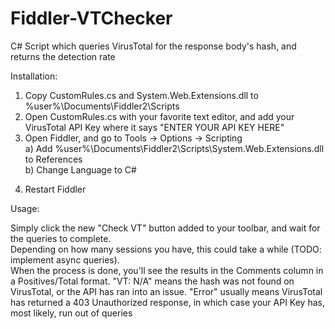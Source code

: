 # Fiddler-VTChecker
C# Script which queries VirusTotal for the response body's hash, and returns the detection rate


Installation:
  1) Copy CustomRules.cs and System.Web.Extensions.dll to %user%\Documents\Fiddler2\Scripts
  2) Open CustomRules.cs with your favorite text editor, and add your VirusTotal API Key where it says "ENTER YOUR API KEY HERE"
  3) Open Fiddler, and go to Tools -> Options -> Scripting <br>
    a) Add %user%\Documents\Fiddler2\Scripts\System.Web.Extensions.dll to References <br>
    b) Change Language to C#
  4. Restart Fiddler

Usage:

Simply click the new "Check VT" button added to your toolbar, and wait for the queries to complete.<br>
Depending on how many sessions you have, this could take a while (TODO: implement async queries).<br>
When the process is done, you'll see the results in the Comments column in a Positives/Total format. "VT: N/A" means the hash was not found on VirusTotal, or the API has ran into an issue. "Error" usually means VirusTotal has returned a 403 Unauthorized response, in which case your API Key has, most likely, run out of queries
